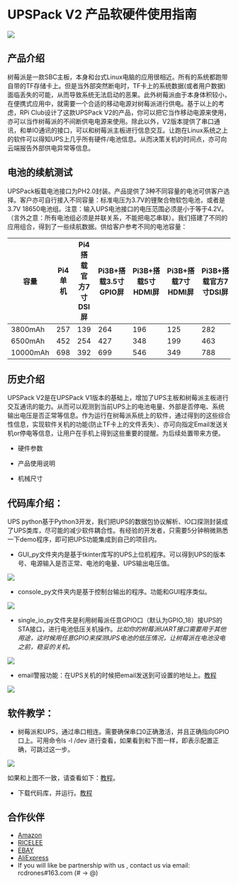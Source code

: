 ﻿# UPSPack V2 产品软硬件使用指南

![](https://github.com/rcdrones/UPSPACK_V2/raw/master/doc/img/ups.JPG)

## 产品介绍
树莓派是一款SBC主板，本身和台式Linux电脑的应用很相近。所有的系统都跑带自带的TF存储卡上。但是当外部突然断电时，TF卡上的系统数据(或者用户数据)面临丢失的可能，从而导致系统无法启动的恶果。此外树莓派由于本身体积较小，在便携式应用中，就需要一个合适的移动电源对树莓派进行供电。基于以上的考虑，RPi Club设计了这款UPSPack V2的产品，你可以把它当作移动电源来使用，亦可以当作树莓派的不间断供电电源来使用。除此以外，V2版本提供了串口通讯，和单IO通讯的接口，可以和树莓派主板进行信息交互。让跑在Linux系统之上的软件可以得知UPS上几乎所有硬件/电池信息。从而决策关机的时间点，亦可向云端报告外部供电异常等信息。

## 电池的续航测试
UPSPack板载电池接口为PH2.0封装。产品提供了3种不同容量的电池可供客户选择。客户亦可自行接入不同容量：标准电压为3.7V的锂聚合物软包电池，或者是3.7V 18650电池组。注意：输入UPS电池接口的电压范围必须是小于等于4.2V。（言外之意：所有电池组必须是并联关系，不能把电芯串联）。我们搭建了不同的应用组合，得到了一些续航数据。供给客户参考不同的电池容量：


|  容量  |   Pi4单机  |  Pi4搭载官方7寸DSI屏  |  Pi3B+搭载3.5寸GPIO屏  |  Pi3B+搭载5寸HDMI屏  |  Pi3B+搭载7寸HDMI屏  |  Pi3B+搭载官方7寸DSI屏  |
|--------|------------|-----------------------|------------------------|----------------------|----------------------|-------------------------|
|3800mAh |  257      |      139              |   264                  |     196              |          125         |        282              |
|6500mAh |   452      |  254                  |   427                  |     348              |          199         |        463              |
|10000mAh |   698      |  392                 |   699                  |     546              |          349         |        788              |


## 历史介绍
UPSPack V2是在UPSPack V1版本的基础上，增加了UPS主板和树莓派主板进行交互通讯的能力。从而可以观测到当前UPS上的电池电量、外部是否停电、系统输出电压是否正常等信息。作为运行在树莓派系统上的软件，通过得到的这些综合性信息，实现软件关机的功能(防止TF卡上的文件丢失）、亦可向指定Email发送关机or停电等信息，让用户在手机上得到这些重要的提醒。为后续处置带来方便。

* 硬件参数


* 产品使用说明

* 机械尺寸

## 代码库介绍：
UPS python基于Python3开发，我们把UPS的数据包协议解析、IO口探测封装成了UPS类库，尽可能的减少软件耦合性。有经验的开发者，只需要5分钟稍微熟悉一下demo程序，即可把UPS功能集成到自己的项目内。

* GUI_py文件夹内是基于tkinter库写的UPS上位机程序。可以得到UPS的版本号、电源输入是否正常、电池的电量、UPS输出电压值。

![](https://github.com/rcdrones/UPSPACK_V2/raw/master/doc/img/tk.png)

* console_py文件夹内是基于控制台输出的程序。功能和GUI程序类似。

![](https://github.com/rcdrones/UPSPACK_V2/raw/master/doc/img/console.png)

* single_io_py文件夹是利用树莓派任意GPIO口（默认为GPIO_18）接UPS的STA接口，进行电池低压关机操作。*比如你的树莓派UART接口需要用于其他用途，这时候用任意GPIO来探测UPS电池的低压情况，让树莓派在电池没电之前，稳妥的关机。*

![](https://github.com/rcdrones/UPSPACK_V2/raw/master/doc/img/single.png)

* email警报功能：在UPS关机的时候把email发送到可设置的地址上。[教程](https://github.com/rcdrones/UPSPACK_V2/blob/master/doc/config_email_alert.md)

![](https://github.com/rcdrones/UPSPACK_V2/raw/master/doc/img/mail1.png)


## 软件教学：
* 树莓派和UPS，通过串口相连。需要确保串口0正确激活，并且正确指向GPIO口上。可用命令ls -l /dev 进行查看，如果看到和下图一样，即表示配置正确，可跳过这一步。

![](https://github.com/rcdrones/UPSPACK_V2/raw/master/doc/img/14.png)

如果和上图不一致，请查看如下：[教程](https://github.com/rcdrones/UPSPACK_V2/blob/master/doc/config_uart.md)。

* 下载代码库，并运行。[教程](https://github.com/rcdrones/UPSPACK_V2/blob/master/doc/rpi_sw.md)


## 合作伙伴
* [Amazon](https://www.amazon.com/MakerFocus-Raspberry-Standard-Expansion-Cellphone/dp/B01LAEX7J0)
* [RICELEE](https://ricelee.com/product/raspberry-pi-ups-lithium-battery-expansion-board)
* [EBAY](https://www.ebay.com/itm/UPS-Raspberry-Pi-Lithium-Battery-Expansion-Board-with-3800mAh-Lithium-Battery-/173685870116?_trksid=p2385738.m4383.l4275.c10)
* [AliExpress](https://www.aliexpress.com/item/UPS-Lithium-Battery-Expansion-Board-with-3800mAh-Lithium-Battery-for-Raspberry-Pi-Durable/32990788550.html)
* If you will like be partnership with us , contact us via email: rcdrones#163.com (# -> @)

